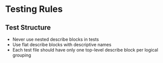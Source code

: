 # Testing Rules

## Test Structure
- Never use nested describe blocks in tests
- Use flat describe blocks with descriptive names
- Each test file should have only one top-level describe block per logical grouping
